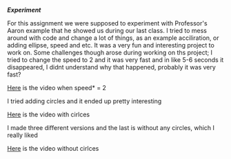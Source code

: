 ***Experiment***

For this assignment we were supposed to experiment with Professor's Aaron example that he showed us during our last class. I tried to mess around with code and change a lot of things, as an example acciliration, or adding ellipse, speed and etc. It was a very fun and interesting project to work on. Some challenges though arose during working on ths project; I tried to change the speed to 2 and it was very fast and in like 5-6 seconds it disappeared, I didnt understand why that happened, probably it was very fast? 

[Here](https://youtu.be/SXG76Bvy_3c) is the video when speed* = 2

I tried adding circles and it ended up pretty interesting

[Here](https://youtu.be/3Bmx-XvgKmE) is the video with cirlces

I made three different versions and the last is without any circles, which I really liked

[Here](https://youtu.be/dHmKpCITS4Y) is the video without cirlces


